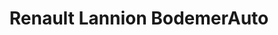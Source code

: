 ---
title: "Renault Lannion BodemerAuto"
url: /lannion/renault-lannion-bodemerauto/
shop: réparation de voitures
---